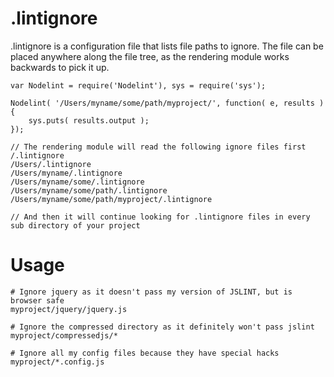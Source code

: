 .lintignore
===========

.lintignore is a configuration file that lists file paths to ignore.
The file can be placed anywhere along the file tree, as the rendering module
works backwards to pick it up.

	var Nodelint = require('Nodelint'), sys = require('sys');

	Nodelint( '/Users/myname/some/path/myproject/', function( e, results ) {
		sys.puts( results.output );
	});

	// The rendering module will read the following ignore files first
	/.lintignore
	/Users/.lintignore
	/Users/myname/.lintignore
	/Users/myname/some/.lintignore
	/Users/myname/some/path/.lintignore
	/Users/myname/some/path/myproject/.lintignore

	// And then it will continue looking for .lintignore files in every sub directory of your project


Usage
=====
	# Ignore jquery as it doesn't pass my version of JSLINT, but is browser safe
	myproject/jquery/jquery.js

	# Ignore the compressed directory as it definitely won't pass jslint
	myproject/compressedjs/*

	# Ignore all my config files because they have special hacks
	myproject/*.config.js
